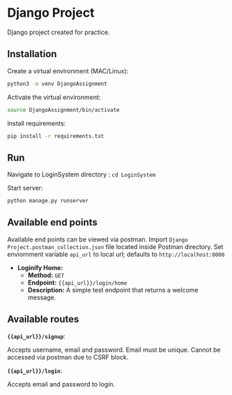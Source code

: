 # Django Project

Django project created for practice.

## Installation

Create a virtual environment (MAC/Linux):

```bash
python3 -m venv DjangoAssignment
```

Activate the virtual environment:

```bash
source DjangoAssignment/bin/activate
```

Install requirements:

```bash
pip install -r requirements.txt
```

## Run
Navigate to LoginSystem directory : `cd LoginSystem`

Start server:
```bash
python manage.py runserver
```

## Available end points

Available end points can be viewed via postman. Import `Django Project.postman_collection.json` file located inside Postman directory. Set enviornment variable `api_url` to local url; defaults to `http://localhost:8000`

* **Loginify Home:**
    * **Method:** `GET`
    * **Endpoint:** `{{api_url}}/login/home`
    * **Description:** A simple test endpoint that returns a welcome message.

## Available routes
**`{{api_url}}/signup`**:

Accepts username, email and password. Email must be unique. Cannot be accessed via postman due to CSRF block.

**`{{api_url}}/login`**:

Accepts email and password to login.